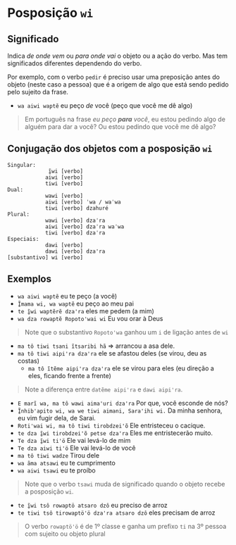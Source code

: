 # Posposição `wi`

## Significado

Indica *de onde vem* ou *para onde vai* o objeto ou a ação do verbo. Mas tem significados diferentes dependendo do verbo.

Por exemplo, com o verbo `pedir` é preciso usar uma preposição antes do objeto (neste caso a pessoa) que é a origem de algo que está sendo pedido pelo sujeito da frase.

- `wa aiwi waptẽ` eu peço *de* você (peço que você me dê algo)

> Em português na frase *eu peço **para** você*, eu estou pedindo algo de alguém para dar a você? Ou estou pedindo que você me dê algo?

## Conjugação dos objetos com a posposição `wi`

```text
Singular:
             ĩ̱wi [verbo]
            aiwi [verbo]
            tiwi [verbo]
Dual:
            wawi [verbo] 
            aiwi [verbo] ˈwa / waˈwa
            tiwi [verbo] dzahuré
Plural:
            wawi [verbo] dzaˈra
            aiwi [verbo] dzaˈra waˈwa
            tiwi [verbo] dzaˈra
Especiais:
            dawi [verbo]  
            dawi [verbo] dzaꞌra
[substantivo] wi [verbo]
```

## Exemplos

- `wa aiwi waptẽ` eu te peço (a você)
- `Ĩ̱mama wi, wa waptẽ` eu peço ao meu pai
- `te ĩ̱wi waptẽrẽ dzaꞌra` eles me pedem (a mim)
- `wa dza rowaptẽ Ropotoꞌwai wi` Eu vou orar à Deus

> Note que o substantivo `Ropotoꞌwa` ganhou um `i` de ligação antes de `wi`

- `ma tô tiwi tsani ĩtsaribi hã` ⇒ arrancou a asa dele.
- `ma tô tiwi aipiꞌra dzaꞌra` ele se afastou deles (se virou, deu as costas)
  - `ma tô ĩtẽme aipiꞌra dzaꞌra` ele se virou para eles (eu direção a eles, ficando frente a frente)

> Note a diferença entre `datẽme aipi'ra` e `dawi aipiꞌra`.

- `E marĩ wa, ma tô wawi aimaꞌuri dzaꞌra` Por que, você esconde de nós?
- `Ĩ̱nhibꞌapito wi, wa we tiwi aimani, Saraꞌihi wi.` Da minha senhora, eu vim fugir dela, de Sarai.
- `Rotiꞌwai wi, ma tô tiwi tirobdzeiꞌõ` Ele entristeceu o cacique.
- `te dza ĩ̱wi tirobdzeiꞌõ petse dzaꞌra` Eles me entristecerão muito.
- `Te dza ĩ̱wi ti'ö` Ele vai levá-lo de mim
- `Te dza aiwi ti'ö` Ele vai levá-lo de você
- `ma tô tiwi wadze` Tirou dele
- `wa ãma atsawi` eu te cumprimento
- `wa aiwi tsawi` eu te proíbo

> Note que o verbo `tsawi` muda de significado quando o objeto recebe a posposição `wi`.

- `te ĩ̱wi tsô rowaptö atsaro dzô` eu preciso de arroz
- `te tiwi tsô tirowaptöꞌö dzaꞌra atsaro dzô` eles precisam de arroz

> O verbo `rowaptöꞌö` é de 1º classe e ganha um prefixo `ti` na 3º pessoa com sujeito ou objeto plural
